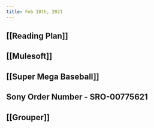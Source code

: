 ```yaml
---
title: Feb 18th, 2021
---
```


## [[Reading Plan]]
## [[Mulesoft]]
## [[Super Mega Baseball]]
## Sony Order Number - SRO-00775621
## [[Grouper]]
##

